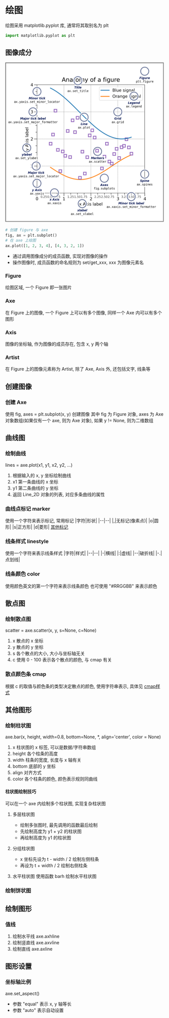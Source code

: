 # 绘图
绘图采用 matplotlib.pyplot 库, 通常将其取别名为 plt
```python
import matplotlib.pyplot as plt
```

## 图像成分
![](./matplotlib_src/anatomy.webp)
```python
# 创建 figure 与 axe
fig, ax = plt.subplot()
# 在 axe 上绘图
ax.plot([1, 2, 3, 4], [4, 3, 2, 1])
```
* 通过调用图像成分的成员函数, 实现对图像的操作
* 操作图像时, 成员函数的命名规则为 set/get_xxx, xxx 为图像元素名

### Figure
绘图区域, 一个 Figure 即一张图片

### Axe
在 Figure 上的图像, 一个 Figure 上可以有多个图像, 同样一个 Axe 内可以有多个图形

### Axis
图像的坐标轴, 作为图像的成员存在, 包含 x, y 两个轴

### Artist
在 Figure 上的图像元素称为 Artist, 除了 Axe, Axis 外, 还包括文字, 线条等

## 创建图像

### 创建 Axe
使用 fig, axes = plt.subplot(x, y) 创建图像
其中 fig 为 Figure 对象, axes 为 Axe 对象数组(如果仅有一个 axe, 则为 Axe 对象), 如果 y != None, 则为二维数组

## 曲线图

### 绘制曲线
lines = axe.plot(x1, y1, x2, y2, ...)
1. 根据输入的 x, y 坐标绘制曲线
2. x1 第一条曲线的 x 坐标
3. y1 第二条曲线的 y 坐标
4. 返回 Line_2D 对象的列表, 对应多条曲线的属性

### 曲线点标记 marker
使用一个字符来表示标记, 常用标记
|字符|形状|
|--|--|
|,|无标记(像素点)|
|o|圆形|
|s|正方形|
|d|菱形|
[其他标记](https://www.runoob.com/matplotlib/matplotlib-marker.html)

### 线条样式 linestyle
使用一个字符来表示线条样式
|字符|样式|
|--|--|
|-|横线|
|:|虚线|
|--|破折线|
|-.|点划线|

### 线条颜色 color
使用颜色英文的第一个字符来表示线条颜色
也可使用 "#RRGGBB" 来表示颜色

## 散点图

### 绘制散点图
scatter = axe.scatter(x, y, s=None, c=None)
1. x 散点的 x 坐标
2. y 散点的 y 坐标
3. s 各个散点的大小, 大小与坐标轴无关
4. c 使用 0 - 100 表示各个散点的颜色, 与 cmap 有关

### 散点颜色条 cmap
根据 c 的取值与颜色条的类型决定散点的颜色, 使用字符串表示, 具体见 [cmap样式](https://www.runoob.com/matplotlib/matplotlib-scatter.html)

## 其他图形

### 绘制柱状图
axe.bar(x, height, width=0.8, bottom=None, *, align='center', color = None)
1. x 柱状图的 x 标签, 可以是数据/字符串数组
2. height 各个柱条的高度
3. width 柱条的宽度, 长度与 x 轴有关
4. bottom 底部的 y 坐标
5. align 对齐方式
6. color 各个柱条的颜色, 颜色表示规则同曲线

#### 柱状图绘制技巧
可以在一个 axe 内绘制多个柱状图, 实现复杂柱状图
1. 多层柱状图
    * 绘制多张图时, 最先调用的函数最后绘制
    * 先绘制高度为 y1 + y2 的柱状图
    * 再绘制高度为 y1 的柱状图

2. 分组柱状图
    * x 坐标先设为 t - width / 2 绘制左侧柱条
    * 再设为 t + width / 2 绘制右侧柱条

3. 水平柱状图
使用函数 barh 绘制水平柱状图

### 绘制饼状图

## 绘制图形
### 值线
1. 绘制水平线
axe.axhline
2. 绘制竖直线
axe.axvline
3. 绘制直线
axe.axline

## 图形设置
### 坐标轴比例
axe.set_aspect()
* 参数 "equal" 表示 x, y 轴等长
* 参数 "auto" 表示自动设置

